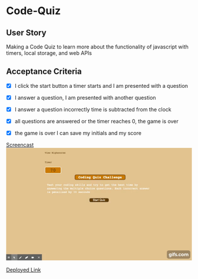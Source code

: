 # Code-Quiz

## User Story
Making a Code Quiz to learn more about the functionality of javascript with timers, local storage, and web APIs

## Acceptance Criteria

- [x] I click the start button a timer starts and I am presented with a question
- [x] I answer a question, I am presented with another question
- [x] I answer a question incorrectly time is subtracted from the clock
- [x] all questions are answered or the timer reaches 0, the game is over
- [x] the game is over I can save my initials and my score


[Screencast](https://youtu.be/4lRAxtu9PG8)
![](./assets/images/code-quiz.gif)

[Deployed Link](https://devil0341.github.io/Code-Quiz/)